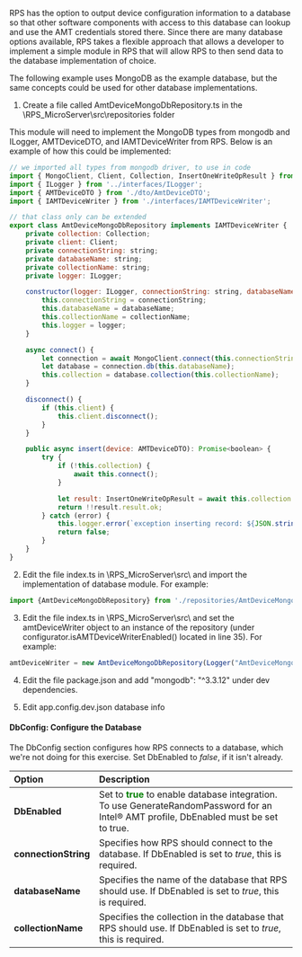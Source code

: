 RPS has the option to output device configuration information to a database so that other software components with access to this database can lookup and use the AMT credentials stored there.  Since there are many database options available, RPS takes a flexible approach that allows a developer to implement a simple module in RPS that will allow RPS to then send data to the database implementation of choice.

The following example uses MongoDB as the example database, but the same concepts could be used for other database implementations.

1. Create a file called AmtDeviceMongoDbRepository.ts in the \RPS_MicroServer\src\repositories folder

This module will need to implement the MongoDB types from mongodb and ILogger, AMTDeviceDTO, and IAMTDeviceWriter from RPS.  Below is an example of how this could be implemented:

```javascript
// we imported all types from mongodb driver, to use in code
import { MongoClient, Client, Collection, InsertOneWriteOpResult } from 'mongodb';
import { ILogger } from '../interfaces/ILogger';
import { AMTDeviceDTO } from './dto/AmtDeviceDTO';
import { IAMTDeviceWriter } from './interfaces/IAMTDeviceWriter';

// that class only can be extended
export class AmtDeviceMongoDbRepository implements IAMTDeviceWriter {
    private collection: Collection;
    private client: Client;
    private connectionString: string;
    private databaseName: string;
    private collectionName: string;
    private logger: ILogger;

    constructor(logger: ILogger, connectionString: string, databaseName: string, collectionName: string) {
        this.connectionString = connectionString;
        this.databaseName = databaseName;
        this.collectionName = collectionName;
        this.logger = logger;
    }

    async connect() {
        let connection = await MongoClient.connect(this.connectionString, { useNewUrlParser: true });
        let database = connection.db(this.databaseName);
        this.collection = database.collection(this.collectionName);
    }

    disconnect() {
        if (this.client) {
            this.client.disconnect();
        }
    }

    public async insert(device: AMTDeviceDTO): Promise<boolean> {
        try {
            if (!this.collection) {
                await this.connect();
            }

            let result: InsertOneWriteOpResult = await this.collection.insertOne(device);
            return !!result.result.ok;
        } catch (error) {
            this.logger.error(`exception inserting record: ${JSON.stringify(error)}`);
            return false;
        }
    }
}
```

2. Edit the file index.ts in \RPS_MicroServer\src\ and import the implementation of database module. For example:

```javascript
import {AmtDeviceMongoDbRepository} from './repositories/AmtDeviceMongoDbRepository';
```

3. Edit the file index.ts in \RPS_MicroServer\src\ and set the amtDeviceWriter object to an instance of the repository (under configurator.isAMTDeviceWriterEnabled() located in line 35). For example:

```javascript
amtDeviceWriter = new AmtDeviceMongoDbRepository(Logger("AmtDeviceMongoDbRepository"), configurator.DbConfig.connectionString, configurator.DbConfig.databaseName configurator.DbConfig.collectionName);
```

4. Edit the file package.json and add "mongodb": "^3.3.12" under dev dependencies.

5. Edit app.config.dev.json database info


#### DbConfig: Configure the Database

The DbConfig section configures how RPS connects to a database, which we're not doing for this exercise. Set DbEnabled to *false*, if it isn't already.

| Option       |  Description    |
| :----------- | :-------------- |
| **DbEnabled** | Set to <span style="color:green"><b>true</b></span> to enable database integration. To use GenerateRandomPassword for an Intel&reg; AMT profile, DbEnabled must be set to true. |
| **connectionString** | Specifies how RPS should connect to the database. If DbEnabled is set to *true*, this is required. |
| **databaseName** | Specifies the name of the database that RPS should use. If DbEnabled is set to *true*, this is required. |
| **collectionName** |  Specifies the collection in the database that RPS should use. If DbEnabled is set to *true*, this is required. |
